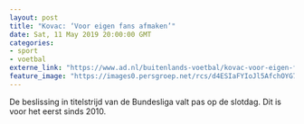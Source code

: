 ```yaml
---
layout: post
title: "Kovac: ‘Voor eigen fans afmaken’"
date: Sat, 11 May 2019 20:00:00 GMT
categories: 
- sport 
- voetbal 
externe_link: "https://www.ad.nl/buitenlands-voetbal/kovac-voor-eigen-fans-afmaken~a0c87911/"
feature_image: "https://images0.persgroep.net/rcs/d4ESIaFYIoJl5AfchOYG7HMrjNA/diocontent/147989660/_fitwidth/400/?appId=21791a8992982cd8da851550a453bd7f&quality=0.7"
---
```


De beslissing in titelstrijd van de Bundesliga valt pas op de slotdag. Dit is voor het eerst sinds 2010.
